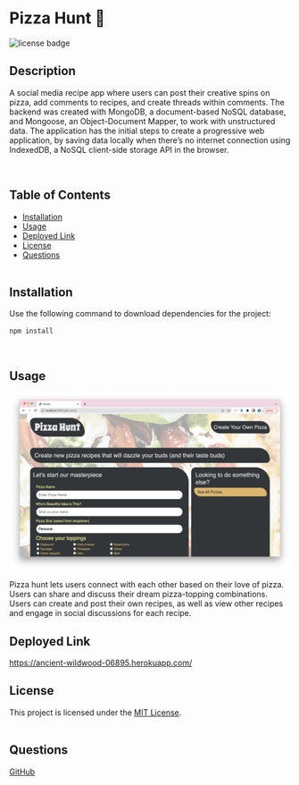 # Pizza Hunt 🍕

![license badge](https://img.shields.io/badge/license-MIT-blue)

## Description

A social media recipe app where users can post their creative spins on pizza, add comments to recipes, and create threads within comments. The backend was created with MongoDB, a document-based NoSQL database, and Mongoose, an Object-Document Mapper, to work with unstructured data. The application has the initial steps to create a progressive web application, by saving data locally when there’s no internet connection using IndexedDB, a NoSQL client-side storage API in the browser.

 <br>

## Table of Contents

- [Installation](#installation)
- [Usage](#usage)
- [Deployed Link](#deployed-link)
- [License](#license)
- [Questions](#questions)  
  <br>

## Installation

Use the following command to download dependencies for the project:

```
npm install
```

  <br>

## Usage

![screenshot](./public/assets/images/screenshot.png)

Pizza hunt lets users connect with each other based on their love of pizza. Users can share and discuss their dream pizza-topping combinations. Users can create and post their own recipes, as well as view other recipes and engage in social discussions for each recipe.

## Deployed Link

https://ancient-wildwood-06895.herokuapp.com/
</br>

## License

This project is licensed under the [MIT License](https://choosealicense.com/licenses/mit/).  
 </br>

## Questions

[GitHub](https://github.com/dneflas)
